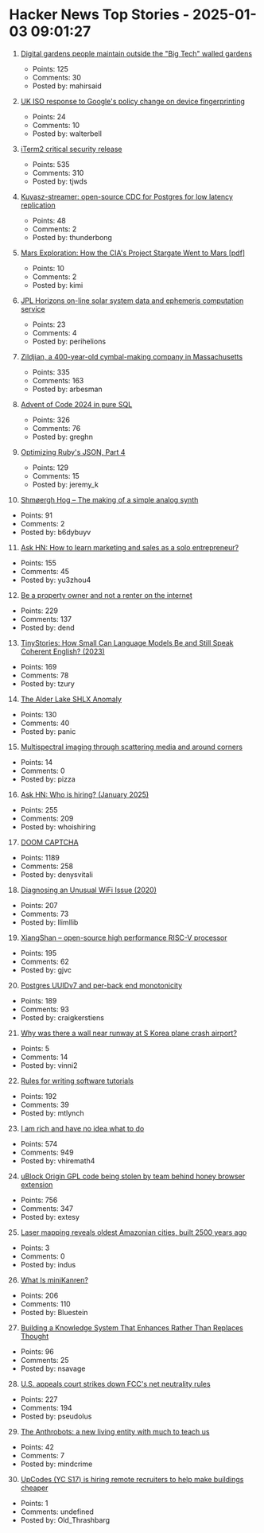 # Hacker News Top Stories - 2025-01-03 09:01:27

1. [Digital gardens people maintain outside the "Big Tech" walled gardens](https://blogscroll.com/)
   - Points: 125
   - Comments: 30
   - Posted by: mahirsaid

2. [UK ISO response to Google's policy change on device fingerprinting](https://ico.org.uk/about-the-ico/media-centre/news-and-blogs/2024/12/our-response-to-google-s-policy-change-on-fingerprinting/)
   - Points: 24
   - Comments: 10
   - Posted by: walterbell

3. [iTerm2 critical security release](https://iterm2.com/downloads/stable/iTerm2-3_5_11.changelog)
   - Points: 535
   - Comments: 310
   - Posted by: tjwds

4. [Kuvasz-streamer: open-source CDC for Postgres for low latency replication](https://streamer.kuvasz.io/)
   - Points: 48
   - Comments: 2
   - Posted by: thunderbong

5. [Mars Exploration: How the CIA's Project Stargate Went to Mars [pdf]](https://www.cia.gov/readingroom/docs/cia-rdp96-00788r001900760001-9.pdf)
   - Points: 10
   - Comments: 2
   - Posted by: kimi

6. [JPL Horizons on-line solar system data and ephemeris computation service](https://ssd.jpl.nasa.gov/horizons/)
   - Points: 23
   - Comments: 4
   - Posted by: perihelions

7. [Zildjian, a 400-year-old cymbal-making company in Massachusetts](https://www.wbur.org/news/2024/12/16/400-years-zildjian-cymbals-massachusetts)
   - Points: 335
   - Comments: 163
   - Posted by: arbesman

8. [Advent of Code 2024 in pure SQL](http://databasearchitects.blogspot.com/2024/12/advent-of-code-2024-in-pure-sql.html)
   - Points: 326
   - Comments: 76
   - Posted by: greghn

9. [Optimizing Ruby's JSON, Part 4](https://byroot.github.io/ruby/json/2024/12/29/optimizing-ruby-json-part-4.html)
   - Points: 129
   - Comments: 15
   - Posted by: jeremy_k

10. [Shmøergh Hog – The making of a simple analog synth](https://www.peterzimon.com/hog/)
   - Points: 91
   - Comments: 2
   - Posted by: b6dybuyv

11. [Ask HN: How to learn marketing and sales as a solo entrepreneur?](undefined)
   - Points: 155
   - Comments: 45
   - Posted by: yu3zhou4

12. [Be a property owner and not a renter on the internet](https://den.dev/blog/be-a-property-owner-not-a-renter-on-the-internet/)
   - Points: 229
   - Comments: 137
   - Posted by: dend

13. [TinyStories: How Small Can Language Models Be and Still Speak Coherent English? (2023)](https://arxiv.org/abs/2305.07759)
   - Points: 169
   - Comments: 78
   - Posted by: tzury

14. [The Alder Lake SHLX Anomaly](https://tavianator.com/2025/shlx.html)
   - Points: 130
   - Comments: 40
   - Posted by: panic

15. [Multispectral imaging through scattering media and around corners](https://opg.optica.org/oe/fulltext.cfm?uri=oe-32-27-48786&id=566035)
   - Points: 14
   - Comments: 0
   - Posted by: pizza

16. [Ask HN: Who is hiring? (January 2025)](undefined)
   - Points: 255
   - Comments: 209
   - Posted by: whoishiring

17. [DOOM CAPTCHA](https://doom-captcha.vercel.app/)
   - Points: 1189
   - Comments: 258
   - Posted by: denysvitali

18. [Diagnosing an Unusual WiFi Issue (2020)](https://ryuuta.net/blog/diagnosing-an-unsual-wifi-issue/)
   - Points: 207
   - Comments: 73
   - Posted by: llimllib

19. [XiangShan – open-source high performance RISC-V processor](https://github.com/OpenXiangShan/XiangShan)
   - Points: 195
   - Comments: 62
   - Posted by: gjvc

20. [Postgres UUIDv7 and per-back end monotonicity](https://brandur.org/fragments/uuid-v7-monotonicity)
   - Points: 189
   - Comments: 93
   - Posted by: craigkerstiens

21. [Why was there a wall near runway at S Korea plane crash airport?](https://www.bbc.com/news/articles/c0mvynnxzzmo)
   - Points: 5
   - Comments: 14
   - Posted by: vinni2

22. [Rules for writing software tutorials](https://refactoringenglish.com/chapters/rules-for-software-tutorials/)
   - Points: 192
   - Comments: 39
   - Posted by: mtlynch

23. [I am rich and have no idea what to do](https://vinay.sh/i-am-rich-and-have-no-idea-what-to-do-with-my-life/)
   - Points: 574
   - Comments: 949
   - Posted by: vhiremath4

24. [uBlock Origin GPL code being stolen by team behind honey browser extension](https://old.reddit.com/r/uBlockOrigin/comments/1hr6xjc/ubo_quick_filters_list_being_stolen_by_team/)
   - Points: 756
   - Comments: 347
   - Posted by: extesy

25. [Laser mapping reveals oldest Amazonian cities, built 2500 years ago](https://www.science.org/content/article/laser-mapping-reveals-oldest-amazonian-cities-built-2500-years-ago)
   - Points: 3
   - Comments: 0
   - Posted by: indus

26. [What Is miniKanren?](http://minikanren.org/)
   - Points: 206
   - Comments: 110
   - Posted by: Bluestein

27. [Building a Knowledge System That Enhances Rather Than Replaces Thought](https://nsavage.substack.com/p/beyond-rag-building-a-knowledge-management)
   - Points: 96
   - Comments: 25
   - Posted by: nsavage

28. [U.S. appeals court strikes down FCC's net neutrality rules](https://www.tvtechnology.com/news/sixth-circuit-of-appeals-strikes-down-fccs-net-neutrality-rules)
   - Points: 227
   - Comments: 194
   - Posted by: pseudolus

29. [The Anthrobots: a new living entity with much to teach us](https://thoughtforms.life/meet-the-anthrobots-a-new-living-entity-with-much-to-teach-us/)
   - Points: 42
   - Comments: 7
   - Posted by: mindcrime

30. [UpCodes (YC S17) is hiring remote recruiters to help make buildings cheaper](https://up.codes/careers?utm_source=HN)
   - Points: 1
   - Comments: undefined
   - Posted by: Old_Thrashbarg

